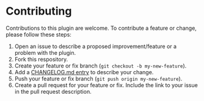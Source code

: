
# Contributing

Contributions to this plugin are welcome. To contribute a feature or change, please follow these steps:

1. Open an issue to describe a proposed improvement/feature or a problem with the plugin.
2. Fork this respository.
3. Create your feature or fix branch (`git checkout -b my-new-feature`).
4. Add a [CHANGELOG.md entry](#changelog) to describe your change.
5. Push your feature or fix branch (`git push origin my-new-feature`).
6. Create a pull request for your feature or fix. Include the link to your issue in the pull request description.
